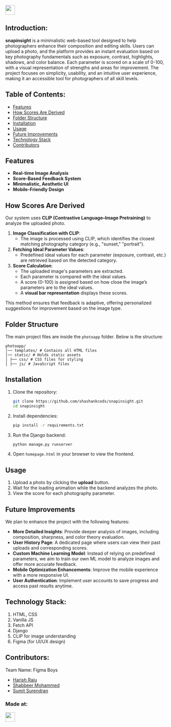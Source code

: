 <p align="center">
</p>
<a href="https://weekendofcode.computercodingclub.in/"> <img src="https://i.postimg.cc/njCM24kx/woc.jpg" height=30px> </a>

## Introduction:
**snapinsight** is a minimalistic web-based tool designed to help photographers enhance their composition and editing skills. Users can upload a photo, and the platform provides an instant evaluation based on key photography fundamentals such as exposure, contrast, highlights, shadows, and color balance. Each parameter is scored on a scale of 0-100, with a visual representation of strengths and areas for improvement. The project focuses on simplicity, usability, and an intuitive user experience, making it an accessible tool for photographers of all skill levels. 

  
## Table of Contents:
  - [Features](#features)
  - [How Scores Are Derived](#how-scores-are-derived)
  - [Folder Structure](#folder-structure)
  - [Installation](#installation)
  - [Usage](#usage)
  - [Future Improvements](#future-improvements)
  - [Technology Stack](#technology-stack)
  - [Contributors](#contributors)


## Features
- **Real-time Image Analysis**
- **Score-Based Feedback System**
- **Minimalistic, Aesthetic UI**
- **Mobile-Friendly Design**

## How Scores Are Derived
Our system uses **CLIP (Contrastive Language–Image Pretraining)** to analyze the uploaded photo.
1. **Image Classification with CLIP**: 
   - The image is processed using CLIP, which identifies the closest matching photography category (e.g., "sunset," "portrait").
2. **Fetching Ideal Parameter Values**:
   - Predefined ideal values for each parameter (exposure, contrast, etc.) are retrieved based on the detected category.
3. **Score Calculation**:
   - The uploaded image's parameters are extracted.
   - Each parameter is compared with the ideal values.
   - A score (0-100) is assigned based on how close the image’s parameters are to the ideal values.
   - A **visual bar representation** displays these scores.
   
This method ensures that feedback is adaptive, offering personalized suggestions for improvement based on the image type.

## Folder Structure

The main project files are inside the `photoapp` folder. Below is the structure:

```plaintext
photoapp/
│── templates/ # Contains all HTML files
│── static/ # Holds static assets
│ ├── css/ # CSS files for styling
│ ├── js/ # JavaScript files
```

## Installation
1. Clone the repository:
   ```sh
   git clone https://github.com/shashankcods/snapinsight.git
   cd snapinsight
   ```
2. Install dependencies:
   ```sh
   pip install -r requirements.txt
   ```
3. Run the Django backend:
   ```sh
   python manage.py runserver
   ```
4. Open `homepage.html` in your browser to view the frontend.

## Usage
1. Upload a photo by clicking the **upload** button.
2. Wait for the loading animation while the backend analyzes the photo.
3. View the score for each photography parameter.

## Future Improvements
We plan to enhance the project with the following features:

- **More Detailed Insights**: Provide deeper analysis of images, including composition, sharpness, and color theory evaluation.
- **User History Page**: A dedicated page where users can view their past uploads and corresponding scores.
- **Custom Machine Learning Model**: Instead of relying on predefined parameters, we aim to train our own ML model to analyze images and offer more accurate feedback.
- **Mobile Optimization Enhancements**: Improve the mobile experience with a more responsive UI.
- **User Authentication**: Implement user accounts to save progress and access past results anytime.
  
## Technology Stack:
  1) HTML, CSS
  2) Vanilla JS
  3) Fetch API
  4) Django
  5) CLIP for image understanding
  6) Figma (for UI/UX design)
  
## Contributors:

Team Name: Figma Boys

* [Harish Raju](https://github.com/kyrolxg)
* [Shabbeer Mohammed](https://github.com/Shabbeer2513)
* [Sumit Surendran](https://github.com/sumit10866)


### Made at:



<a href="https://weekendofcode.computercodingclub.in/"> <img src="https://i.postimg.cc/Z9fC676j/devjam.jpg" height=30px> </a>
